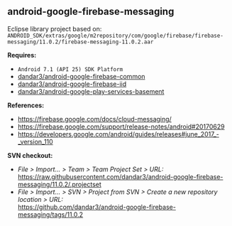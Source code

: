 ## android-google-firebase-messaging

Eclipse library project based on:<br/>
`ANDROID_SDK/extras/google/m2repository/com/google/firebase/firebase-messaging/11.0.2/firebase-messaging-11.0.2.aar`

**Requires:**
- `Android 7.1 (API 25) SDK Platform`
- [dandar3/android-google-firebase-common](https://github.com/dandar3/android-google-firebase-common/tree/11.0.2)
- [dandar3/android-google-firebase-iid](https://github.com/dandar3/android-google-firebase-iid/tree/11.0.2)
- [dandar3/android-google-play-services-basement](https://github.com/dandar3/android-google-play-services-basement/tree/11.0.2)

**References:**
- https://firebase.google.com/docs/cloud-messaging/
- https://firebase.google.com/support/release-notes/android#20170629
- https://developers.google.com/android/guides/releases#june_2017_-_version_110

**SVN checkout:**
- _File > Import... > Team > Team Project Set > URL:_<br/>
  https://raw.githubusercontent.com/dandar3/android-google-firebase-messaging/11.0.2/.projectset
- _File > Import... > SVN > Project from SVN > Create a new repository location > URL:_<br/> 
  https://github.com/dandar3/android-google-firebase-messaging/tags/11.0.2